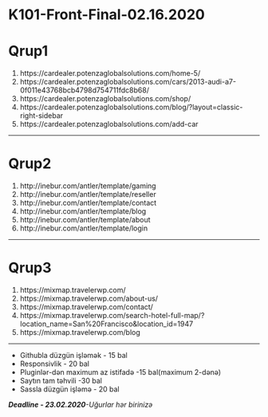 # K101-Front-Final-02.16.2020


<h1>Qrup1</h1>

<ol>
  <li>https://cardealer.potenzaglobalsolutions.com/home-5/</li>
  <li>https://cardealer.potenzaglobalsolutions.com/cars/2013-audi-a7-0f011e43768bcb4798d754711fdc8b68/</li>
  <li>https://cardealer.potenzaglobalsolutions.com/shop/</li>
  <li>https://cardealer.potenzaglobalsolutions.com/blog/?layout=classic-right-sidebar</li>
  <li>https://cardealer.potenzaglobalsolutions.com/add-car</li>
</ol>
<hr>

<h1>Qrup2</h1>
<ol>
  <li>http://inebur.com/antler/template/gaming</li>
  <li>http://inebur.com/antler/template/reseller</li>
  <li>http://inebur.com/antler/template/contact</li>
  <li>http://inebur.com/antler/template/blog</li>
  <li>http://inebur.com/antler/template/about</li>
  <li>http://inebur.com/antler/template/login</li>
</ol>
<hr>

<h1>Qrup3</h1>

<ol>
  <li>https://mixmap.travelerwp.com/</li>
  <li>https://mixmap.travelerwp.com/about-us/</li>
  <li>https://mixmap.travelerwp.com/contact/</li>
  <li>https://mixmap.travelerwp.com/search-hotel-full-map/?location_name=San%20Francisco&location_id=1947</li>
  <li>https://mixmap.travelerwp.com/blog</li>
</ol>

********************************************************
<ul>
<li>Githubla düzgün işləmək - 15 bal</li>
<li>Responsivlik - 20 bal</li>
<li>Pluginlər-dən maximum az istifadə -15 bal(maximum 2-dənə)</li>
<li>Saytın tam təhvili -30 bal</li>
<li>Sassla düzgün işləmə - 20 bal</li>
</ul>

<i><b>Deadline - 23.02.2020</b>-Uğurlar hər birinizə</i>

